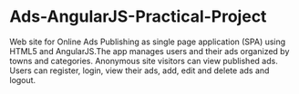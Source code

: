 Ads-AngularJS-Practical-Project
===============================

Web site for Online Ads Publishing as single page application (SPA) using HTML5 and AngularJS.The app manages users and their ads organized by towns and categories. Anonymous site visitors can view published ads. Users can register, login, view their ads, add, edit and delete ads and logout. 
